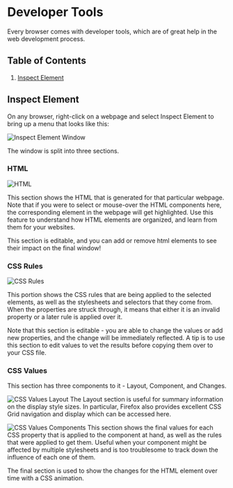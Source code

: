 # Developer Tools

Every browser comes with developer tools, which are of great help in the web development process.

## Table of Contents
1. [Inspect Element](#inspect-element)

## Inspect Element

On any browser, right-click on a webpage and select Inspect Element to bring up a menu that looks like this:

![Inspect Element Window](Images/Inspect%20Element.png)

The window is split into three sections.

### HTML

![HTML](Images/HTML.png)

This section shows the HTML that is generated for that particular webpage. Note that if you were to select or mouse-over the HTML components here, the corresponding element in the webpage will get highlighted. Use this feature to understand how HTML elements are organized, and learn from them for your websites.

This section is editable, and you can add or remove html elements to see their impact on the final window! 

### CSS Rules

![CSS Rules](Images/CSS%20Rules.png)

This portion shows the CSS rules that are being applied to the selected elements, as well as the stylesheets and selectors that they come from. When the properties are struck through, it means that either it is an invalid property or a later rule is applied over it.

Note that this section is editable - you are able to change the values or add new properties, and the change will be immediately reflected. A tip is to use this section to edit values to vet the results before copying them over to your CSS file.

### CSS Values

This section has three components to it - Layout, Component, and Changes.

![CSS Values Layout](Images/CSS%20Values%20Layout.png)
The Layout section is useful for summary information on the display style sizes. In particular, Firefox also provides excellent CSS Grid navigation and display which can be accessed here.

![CSS Values Components](Images/CSS%20Values%20Components.png)
This section shows the final values for each CSS property that is applied to the component at hand, as well as the rules that were applied to get them. Useful when your component might be affected by multiple stylesheets and is too troublesome to track down the influence of each one of them.

The final section is used to show the changes for the HTML element over time with a CSS animation.